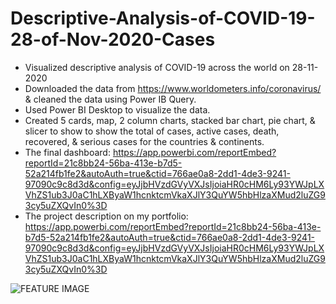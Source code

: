 # Descriptive-Analysis-of-COVID-19-28-of-Nov-2020-Cases

- Visualized descriptive analysis of COVID-19 across the world on 28-11-2020
- Downloaded the data from https://www.worldometers.info/coronavirus/ & cleaned the data using Power IB Query.
- Used Power BI Desktop to visualize the data.
- Created 5 cards, map, 2 column charts, stacked bar chart, pie chart, & slicer to show to show the total of cases, active cases, death, recovered, & serious cases for the
countries & continents.
- The final dashboard: https://app.powerbi.com/reportEmbed?reportId=21c8bb24-56ba-413e-b7d5-52a214fb1fe2&autoAuth=true&ctid=766ae0a8-2dd1-4de3-9241-97090c9c8d3d&config=eyJjbHVzdGVyVXJsIjoiaHR0cHM6Ly93YWJpLXVhZS1ub3J0aC1hLXByaW1hcnktcmVkaXJlY3QuYW5hbHlzaXMud2luZG93cy5uZXQvIn0%3D 
- The project description on my portfolio: https://app.powerbi.com/reportEmbed?reportId=21c8bb24-56ba-413e-b7d5-52a214fb1fe2&autoAuth=true&ctid=766ae0a8-2dd1-4de3-9241-97090c9c8d3d&config=eyJjbHVzdGVyVXJsIjoiaHR0cHM6Ly93YWJpLXVhZS1ub3J0aC1hLXByaW1hcnktcmVkaXJlY3QuYW5hbHlzaXMud2luZG93cy5uZXQvIn0%3D

![FEATURE IMAGE](https://user-images.githubusercontent.com/71211875/126683224-8b277b93-df71-4e77-bb9b-27a15283fa7f.GIF)
